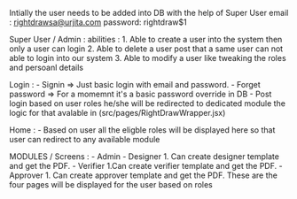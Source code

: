 Intially the user needs to be added into DB with the help of Super User 
    email : rightdrawsa@urjita.com
    password: rightdraw$1

Super User / Admin : 
    abilities  : 
        1. Able to create a user into the system then only a user can login
        2. Able to delete a user post that a same user can not able to login into our system
        3. Able to modify a user like tweaking the roles and persoanl details

Login : 
    - Signin => Just basic login with email and password. 
    - Forget password => For a momemnt it's a basic password override in DB
    - Post login based on user roles he/she will be redirected to dedicated module the logic for that avalable in (src/pages/RightDrawWrapper.jsx)

Home : 
    - Based on user all the eligble roles will be displayed here so that user can redirect to any available module

MODULES / Screens : 
    - Admin
    - Designer
        1. Can create designer template and get the PDF.
    - Verifier
        1.Can create verifier template and get the PDF.
    - Approver
        1. Can create approver template and get the PDF.
These are the four pages will be displayed for the user based on roles